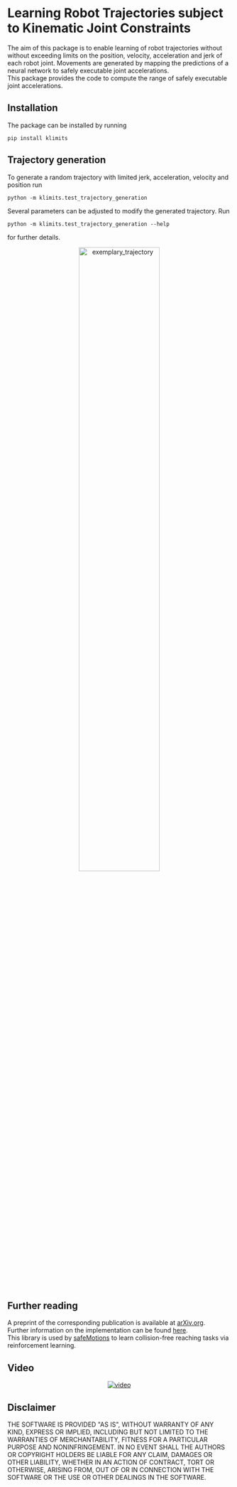 # Learning Robot Trajectories subject to Kinematic Joint Constraints

The aim of this package is to enable learning of robot trajectories without without exceeding limits on the position, velocity, acceleration and jerk of each robot joint.
Movements are generated by mapping the predictions of a neural network to safely executable joint accelerations. \
This package provides the code to compute the range of safely executable joint accelerations.

## Installation

The package can be installed by running

    pip install klimits

## Trajectory generation

To generate a random trajectory with limited jerk, acceleration, velocity and position run

    python -m klimits.test_trajectory_generation

Several parameters can be adjusted to modify the generated trajectory.
Run

    python -m klimits.test_trajectory_generation --help

for further details.

<p align="center">
<img src="https://user-images.githubusercontent.com/51738372/116689339-43b5da00-a9b8-11eb-9775-193dec48e00f.png" width=60% height=60% alt="exemplary_trajectory">
</p>


## Further reading

A preprint of the corresponding publication is available at [arXiv.org](https://arxiv.org/abs/2011.00563). \
Further information on the implementation can be found [here](https://www.researchgate.net/publication/350451653_Background_Knowledge_for_Learning_Robot_Trajectories_subject_to_Kinematic_Joint_Constraints). \
This library is used by [safeMotions](https://github.com/translearn/safemotions) to learn collision-free reaching tasks via reinforcement learning.

## Video

<p align="center">
<a href="https://www.youtube.com/watch?v=JpkKCd9jyss">
<img src="https://img.youtube.com/vi/JpkKCd9jyss/0.jpg" alt="video">
</a>
</p>

## Disclaimer

THE SOFTWARE IS PROVIDED "AS IS", WITHOUT WARRANTY OF ANY KIND, EXPRESS OR IMPLIED, INCLUDING BUT NOT LIMITED TO THE WARRANTIES OF MERCHANTABILITY, FITNESS FOR A PARTICULAR PURPOSE AND NONINFRINGEMENT. IN NO EVENT SHALL THE AUTHORS OR COPYRIGHT HOLDERS BE LIABLE FOR ANY CLAIM, DAMAGES OR OTHER LIABILITY, WHETHER IN AN ACTION OF CONTRACT, TORT OR OTHERWISE, ARISING FROM, OUT OF OR IN CONNECTION WITH THE SOFTWARE OR THE USE OR OTHER DEALINGS IN THE SOFTWARE.
